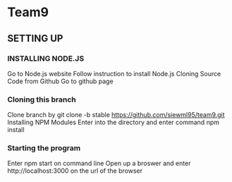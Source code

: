 # Team9

## SETTING UP

### INSTALLING NODE.JS

Go to Node.js website
Follow instruction to install Node.js
Cloning Source Code from Github
Go to github page

### Cloning this branch

Clone branch by git clone -b stable https://github.com/siewml95/team9.git
Installing NPM Modules
Enter into the directory and enter command npm install

### Starting the program

Enter npm start on command line
Open up a broswer and enter http://localhost:3000 on the url of the browser
